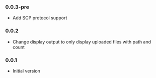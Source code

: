 ### 0.0.3-pre
* Add SCP protocol support

### 0.0.2
* Change display output to only display uploaded files with path and count

### 0.0.1
* Initial version
